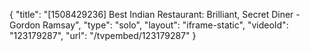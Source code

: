 {
    "title": "[1508429236] Best Indian Restaurant: Brilliant, Secret Diner - Gordon Ramsay",
    "type": "solo",
    "layout": "iframe-static",
    "videoId": "123179287",
    "url": "\/tvpembed\/123179287"
}